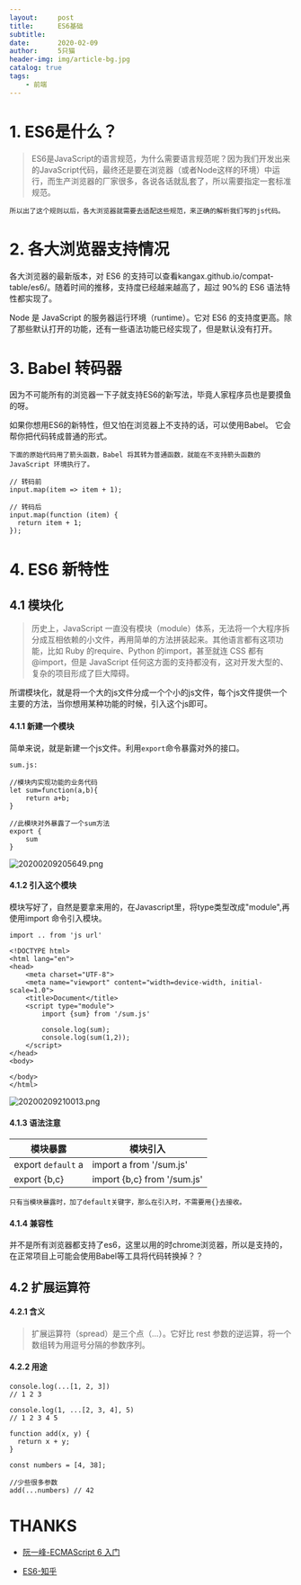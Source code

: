 ```yaml
---
layout:     post
title:      ES6基础
subtitle:   
date:       2020-02-09
author:     5只猫
header-img: img/article-bg.jpg
catalog: true
tags:
    - 前端
---
```


# 1. ES6是什么？

> ES6是JavaScript的语言规范，为什么需要语言规范呢？因为我们开发出来的JavaScript代码，最终还是要在浏览器（或者Node这样的环境）中运行，而生产浏览器的厂家很多，各说各话就乱套了，所以需要指定一套标准规范。

`所以出了这个规则以后，各大浏览器就需要去适配这些规范，来正确的解析我们写的js代码。`

# 2. 各大浏览器支持情况

各大浏览器的最新版本，对 ES6 的支持可以查看kangax.github.io/compat-table/es6/。随着时间的推移，支持度已经越来越高了，超过 90%的 ES6 语法特性都实现了。

Node 是 JavaScript 的服务器运行环境（runtime）。它对 ES6 的支持度更高。除了那些默认打开的功能，还有一些语法功能已经实现了，但是默认没有打开。

# 3. Babel 转码器

因为不可能所有的浏览器一下子就支持ES6的新写法，毕竟人家程序员也是要摸鱼的呀。

如果你想用ES6的新特性，但又怕在浏览器上不支持的话，可以使用Babel。
它会帮你把代码转成普通的形式。

~~~
下面的原始代码用了箭头函数，Babel 将其转为普通函数，就能在不支持箭头函数的 JavaScript 环境执行了。

// 转码前
input.map(item => item + 1);

// 转码后
input.map(function (item) {
  return item + 1;
});
~~~

# 4. ES6 新特性

## 4.1 模块化

> 历史上，JavaScript 一直没有模块（module）体系，无法将一个大程序拆分成互相依赖的小文件，再用简单的方法拼装起来。其他语言都有这项功能，比如 Ruby 的require、Python 的import，甚至就连 CSS 都有@import，但是 JavaScript 任何这方面的支持都没有，这对开发大型的、复杂的项目形成了巨大障碍。

所谓模块化，就是将一个大的js文件分成一个个小的js文件，每个js文件提供一个主要的方法，当你想用某种功能的时候，引入这个js即可。

#### 4.1.1 新建一个模块

简单来说，就是新建一个js文件。利用`export`命令暴露对外的接口。

~~~
sum.js:

//模块内实现功能的业务代码
let sum=function(a,b){
    return a+b;
}

//此模块对外暴露了一个sum方法
export {
    sum
}
~~~

![20200209205649.png](http://qny.smartcoder.club/bed/20200209205649.png)


#### 4.1.2 引入这个模块

模块写好了，自然是要拿来用的，在Javascript里，将type类型改成"module",再使用import 命令引入模块。

~~~
import .. from 'js url'
~~~

~~~
<!DOCTYPE html>
<html lang="en">
<head>
    <meta charset="UTF-8">
    <meta name="viewport" content="width=device-width, initial-scale=1.0">
    <title>Document</title>
    <script type="module">
        import {sum} from '/sum.js'

        console.log(sum);
        console.log(sum(1,2));
    </script>
</head>
<body>
    
</body>
</html>
~~~

![20200209210013.png](http://qny.smartcoder.club/bed/20200209210013.png)

#### 4.1.3 语法注意

模块暴露 | 模块引入
---|---
export `default` a| import a from '/sum.js'
export  {b,c} | import {b,c} from '/sum.js'

`只有当模块暴露时，加了default关键字，那么在引入时，不需要用{}去接收。`

#### 4.1.4 兼容性

并不是所有浏览器都支持了es6，这里以用的时chrome浏览器，所以是支持的，在正常项目上可能会使用Babel等工具将代码转换掉？？


## 4.2 扩展运算符

#### 4.2.1 含义

> 扩展运算符（spread）是三个点（...）。它好比 rest 参数的逆运算，将一个数组转为用逗号分隔的参数序列。

#### 4.2.2 用途

~~~
console.log(...[1, 2, 3])
// 1 2 3

console.log(1, ...[2, 3, 4], 5)
// 1 2 3 4 5

function add(x, y) {
  return x + y;
}

const numbers = [4, 38];

//少些很多参数
add(...numbers) // 42
~~~




# THANKS 

- [阮一峰-ECMAScript 6 入门](http://es6.ruanyifeng.com/#docs/intro)

- [ES6-知乎](https://www.zhihu.com/question/315685833/answer/628052260)